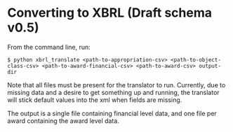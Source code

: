 # Converting to XBRL (Draft schema v0.5)

From the command line, run:

` $ python xbrl_translate <path-to-appropriation-csv> <path-to-object-class-csv> <path-to-award-financial-csv> <path-to-award-csv> output-dir `

Note that all files must be present for the translator to run. Currently, due to missing data and a desire to get something up and running, the translator will stick default values into the xml when fields are missing.

The output is a single file containing financial level data, and one file per award containing the award level data.